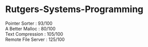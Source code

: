 # Rutgers-Systems-Programming

Pointer Sorter : 93/100 <br />
A Better Malloc : 80/100 <br />
Text Compression : 105/100 <br />
Remote File Server : 125/100 
